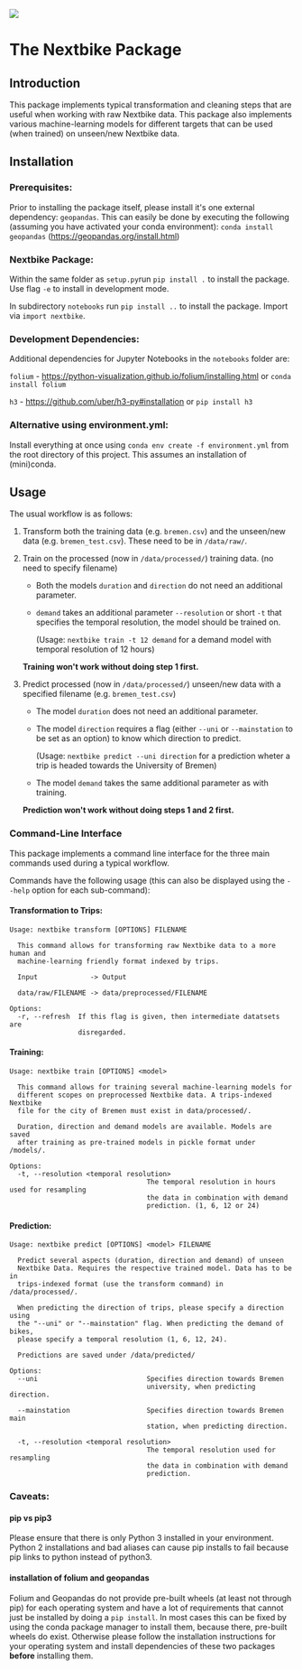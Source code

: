![](https://upload.wikimedia.org/wikipedia/commons/thumb/f/f3/Nextbike_Logo.svg/2000px-Nextbike_Logo.svg.png)

# The Nextbike Package
## Introduction
This package implements typical transformation and cleaning steps that are useful when working with raw Nextbike data.
This package also implements various machine-learning models for different targets that can be used (when trained) on unseen/new Nextbike data.

## Installation
### Prerequisites:
Prior to installing the package itself, please install it's one external dependency: `geopandas`.
This can easily be done by executing the following (assuming you have activated your conda environment):
```conda install geopandas``` (https://geopandas.org/install.html)

### Nextbike Package:
Within the same folder as ```setup.py```run ```pip install .``` to install the package. 
Use flag ```-e``` to install in development mode. 

In subdirectory ```notebooks``` run ```pip install ..``` to install the package. 
Import via ```import nextbike```.

### Development Dependencies:
Additional dependencies for Jupyter Notebooks in the `notebooks` folder are:

```folium``` - https://python-visualization.github.io/folium/installing.html or `conda install folium`

```h3``` - https://github.com/uber/h3-py#installation or `pip install h3`

### Alternative using environment.yml:
Install everything at once using `conda env create -f environment.yml` from the root directory of this project.
This assumes an installation of (mini)conda.

## Usage
The usual workflow is as follows:
1. Transform both the training data (e.g. `bremen.csv`) and the unseen/new data (e.g. `bremen_test.csv`). These need to be in `/data/raw/`.

1. Train on the processed (now in `/data/processed/`) training data. (no need to specify filename)
    * Both the models `duration` and `direction`  do not need an additional parameter.
    * `demand` takes an additional parameter `--resolution` or short `-t` that specifies the temporal resolution, the model should be trained on. 
    
        (Usage: `nextbike train -t 12 demand` for a demand model with temporal resolution of 12 hours)

    **Training won't work without doing step 1 first.**

1. Predict processed (now in `/data/processed/`) unseen/new data with a specified filename (e.g. `bremen_test.csv`)
    * The model `duration` does not need an additional parameter.
    * The model `direction` requires a flag (either `--uni` or `--mainstation` to be set as an option) to know which direction to predict.

        (Usage: `nextbike predict --uni direction` for a prediction wheter a trip is headed towards the University of Bremen)
    * The model `demand` takes the same additional parameter as with training.
    
    **Prediction won't work without doing steps 1 and 2 first.**

### Command-Line Interface
This package implements a command line interface for the three main commands used during a typical workflow.

Commands have the following usage (this can also be displayed using the `--help` option for each sub-command):

#### Transformation to Trips:
```
Usage: nextbike transform [OPTIONS] FILENAME

  This command allows for transforming raw Nextbike data to a more human and
  machine-learning friendly format indexed by trips.

  Input             -> Output

  data/raw/FILENAME -> data/preprocessed/FILENAME

Options:
  -r, --refresh  If this flag is given, then intermediate datatsets are
                 disregarded.
```

#### Training:
```
Usage: nextbike train [OPTIONS] <model>

  This command allows for training several machine-learning models for
  different scopes on preprocessed Nextbike data. A trips-indexed Nextbike
  file for the city of Bremen must exist in data/processed/.

  Duration, direction and demand models are available. Models are saved
  after training as pre-trained models in pickle format under /models/.

Options:
  -t, --resolution <temporal resolution>
                                  The temporal resolution in hours used for resampling
                                  the data in combination with demand
                                  prediction. (1, 6, 12 or 24)
```

#### Prediction:
```
Usage: nextbike predict [OPTIONS] <model> FILENAME

  Predict several aspects (duration, direction and demand) of unseen
  Nextbike Data. Requires the respective trained model. Data has to be in
  trips-indexed format (use the transform command) in /data/processed/.

  When predicting the direction of trips, please specify a direction using
  the "--uni" or "--mainstation" flag. When predicting the demand of bikes,
  please specify a temporal resolution (1, 6, 12, 24).

  Predictions are saved under /data/predicted/

Options:
  --uni                           Specifies direction towards Bremen
                                  university, when predicting direction.

  --mainstation                   Specifies direction towards Bremen main
                                  station, when predicting direction.

  -t, --resolution <temporal resolution>
                                  The temporal resolution used for resampling
                                  the data in combination with demand
                                  prediction.
```

### Caveats:

#### pip vs pip3
Please ensure that there is only Python 3 installed in your environment. Python 2 installations and bad aliases can cause pip installs to fail because pip links to python instead of python3.

#### installation of folium and geopandas
Folium and Geopandas do not provide pre-built wheels (at least not through pip) for each operating system and have a lot of requirements that cannot just be installed by doing a `pip install`.
In most cases this can be fixed by using the conda package manager to install them, because there, pre-built wheels do exist.
Otherwise please follow the installation instructions for your operating system and install dependencies of these two packages **before** installing them.
